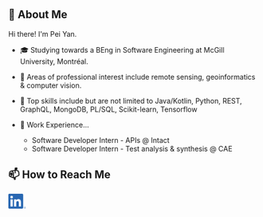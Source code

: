 ## 👋 About Me
Hi there! I'm Pei Yan.
- 🎓 Studying towards a BEng in Software Engineering at McGill University, Montréal.
- 🔬 Areas of professional interest include remote sensing, geoinformatics & computer vision.
- 💪 Top skills include but are not limited to Java/Kotlin, Python, REST, GraphQL, MongoDB, PL/SQL, Scikit-learn, Tensorflow
- 💼 Work Experience...
  
  - Software Developer Intern - APIs @ Intact
  - Software Developer Intern - Test analysis & synthesis @ CAE
## 📫 How to Reach Me

<a href="https://www.linkedin.com/in/peiyangeng/"><img src="https://github.com/peiyan-geng/peiyan-geng/blob/main/social.png" height="30em" align="center" alt="Pei Yan's LinkedIn" title="Pei Yan's LinkedIn"/></a>
